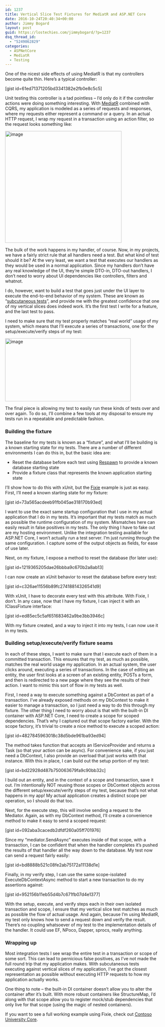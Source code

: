 ```yaml
---
id: 1237
title: Vertical Slice Test Fixtures for MediatR and ASP.NET Core
date: 2016-10-24T20:40:34+00:00
author: Jimmy Bogard
layout: post
guid: https://lostechies.com/jimmybogard/?p=1237
dsq_thread_id:
  - "5249862829"
categories:
  - ASPNetCore
  - MediatR
  - Testing
---
```

One of the nicest side effects of using MediatR is that my controllers become quite thin. Here’s a typical controller:

[gist id=61ed71371205bd3341382e2fb0e8c5c5]

Unit testing this controller is a tad pointless – I’d only do it if the controller actions were doing something interesting. With [MediatR](https://github.com/jbogard/mediatr) combined with CQRS, my application is modeled as a series of requests and responses, where my requests either represent a command or a query. In an actual HTTP request, I wrap my request in a transaction using an action filter, so the request looks something like:

[<img style="border-top: 0px;border-right: 0px;border-bottom: 0px;padding-top: 0px;padding-left: 0px;border-left: 0px;padding-right: 0px" border="0" alt="image" src="https://lostechies.com/jimmybogard/files/2016/10/image_thumb.png" width="379" height="364" />](https://lostechies.com/jimmybogard/files/2016/10/image.png)

The bulk of the work happens in my handler, of course. Now, in my projects, we have a fairly strict rule that all handlers need a test. But what kind of test should it be? At the very least, we want a test that executes our handlers as they would be used in a normal application. Since my handlers don’t have any real knowledge of the UI, they’re simple DTO-in, DTO-out handlers, I don’t need to worry about UI dependencies like controllers, filters and whatnot.

I do, however, want to build a test that goes just under the UI layer to execute the end-to-end behavior of my system. These are known as “[subcutaneous tests](http://martinfowler.com/bliki/SubcutaneousTest.html)”, and provide me with the greatest confidence that one of my vertical slices does indeed work. It’s the first test I write for a feature, and the last test to pass.

I need to make sure that my test properly matches “real world” usage of my system, which means that I’ll execute a series of transactions, one for the setup/execute/verify steps of my test:

[<img style="border-top: 0px;border-right: 0px;border-bottom: 0px;padding-top: 0px;padding-left: 0px;border-left: 0px;padding-right: 0px" border="0" alt="image" src="https://lostechies.com/jimmybogard/files/2016/10/image_thumb1.png" width="409" height="205" />](https://lostechies.com/jimmybogard/files/2016/10/image1.png)

The final piece is allowing my test to easily run these kinds of tests over and over again. To do so, I’ll combine a few tools at my disposal to ensure my tests run in a repeatable and predictable fashion.

### Building the fixture

The baseline for my tests is known as a “fixture”, and what I’ll be building is a known starting state for my tests. There are a number of different environments I can do this in, but the basic idea are:

  * Reset the database before each test using [Respawn](https://github.com/jbogard/respawn) to provide a known database starting state
  * Provide a fixture class that represents the known application starting state

I’ll show how to do this with xUnit, but the [Fixie](http://fixie.github.io/) example is just as easy. First, I’ll need a known starting state for my fixture:

[gist id=73a565acdeeb91fb045ae318170b93ed]

I want to use the exact same startup configuration that I use in my actual application that I do in my tests. It’s important that my tests match as much as possible the runtime configuration of my system. Mismatches here can easily result in false positives in my tests. The only thing I have to fake out are my hosting environment. Unlike the integration testing available for ASP.NET Core, I won’t actually run a test server. I’m just running through the same configuration. I capture some of the output objects as fields, for ease of use later.

Next, on my fixture, I expose a method to reset the database (for later use):

[gist id=1219365205dae26bbba9c670b2a8ab13]

I can now create an xUnit behavior to reset the database before every test:

[gist id=c326ae11556b89fc27418814326541d9]

With xUnit, I have to decorate every test with this attribute. With Fixie, I don’t. In any case, now that I have my fixture, I can inject it with an IClassFixture interface:

[gist id=ed85ec5c5af651683462a9be3bb3946c]

With my fixture created, and a way to inject it into my tests, I can now use it in my tests.

### 

### Building setup/execute/verify fixture seams

In each of these steps, I want to make sure that I execute each of them in a committed transaction. This ensures that my test, as much as possible, matches the real world usage my application. In an actual system, the user clicks around, executing a series of transactions. In the case of editing an entity, the user first looks at a screen of an existing entity, POSTs a form, and then is redirected to a new page where they see the results of their action. I want to mimic this sort of flow in my tests as well.

First, I need a way to execute something against a DbContext as part of a transaction. I’ve already exposed methods on my DbContext to make it easier to manage a transaction, so I just need a way to do this through my fixture. The other thing I need to worry about is that with the built-in DI container with ASP.NET Core, I need to create a scope for scoped dependencies. That’s why I captured out that scope factory earlier. With the scope factory, it’s trivial to create a nice method to execute a scoped action:

[gist id=4827845963018c38d5bde961ba93ed94]

The method takes function that accepts an IServiceProvider and returns a Task (so that your action can be async). For convenience sake, if you just need a DbContext, I also provide an overload that just works with that instance. With this in place, I can build out the setup portion of my test:

[gist id=bd22928d487b750063679fa9c90bb32c]

I build out an entity, and in the context of a scope and transaction, save it out. I’m intentionally NOT reusing those scopes or DbContext objects across the different setup/execute/verify steps of my test, because that’s not what happens in my app! My actual application creates a distinct scope per operation, so I should do that too.

Next, for the execute step, this will involve sending a request to the Mediator. Again, as with my DbContext method, I’ll create a convenience method to make it easy to send a scoped request:

[gist id=092aba3cacedb2dfdf260a05ff701976]

Since my “mediator.SendAsync” executes inside of that scope, with a transaction, I can be confident that when the handler completes it’s pushed the results of that handler all the way down to the database. My test now can send a request fairly easily:

[gist id=bd8888b521c08fe2ab75172a11138d1e]

Finally, in my verify step, I can use the same scope-isolated ExecuteDbContextAsync method to start a new transaction to do my assertions against:

[gist id=952156b11eb55d4b7c671fb07d4e1377]

With the setup, execute, and verify steps each in their own isolated transaction and scope, I ensure that my vertical slice test matches as much as possible the flow of actual usage. And again, because I’m using MediatR, my test only knows how to send a request down and verify the result. There’s no coupling whatsoever of my test to the implementation details of the handler. It could use EF, NPoco, Dapper, sprocs, really anything.

### Wrapping up

Most integration tests I see wrap the entire test in a transaction or scope of some sort. This can lead to pernicious false positives, as I’ve not made the full round trip that my application makes. With subcutaneous tests executing against vertical slices of my application, I’ve got the closest representation as possible without executing HTTP requests to how my application actually works.

One thing to note – the built-in DI container doesn’t allow you to alter the container after it’s built. With more robust containers like StructureMap, I’d along with that scope allow you to register mock/stub dependencies that only live for that scope (using the magic of nested containers).

If you want to see a full working example using Fixie, check out [Contoso University Core](https://github.com/jbogard/contosouniversitycore).
